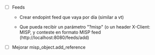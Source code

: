 - [ ] Feeds

  - Crear endopint feed que vaya por día (similar a vt)
  
  - Que pueda recibir un parámetro "?misp" (o un header X-Client: MISP, y conteste en formato MISP feed (http://localhost:8080/feeds/add)

- [ ] Mejorar misp_object.add_reference
